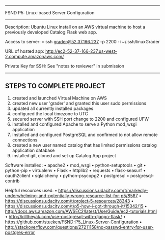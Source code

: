 *****************************************
FSND P5: Linux-based Server Configuration
*****************************************

Description:
Ubuntu Linux install on an AWS virtual machine to host a previously developed Catalog Flask web app. 


Access to server:
• ssh grader@52.37.166.237 -p 2200 -i ~/.ssh/linuxGrader

URL of hosted app:
http://ec2-52-37-166-237.us-west-2.compute.amazonaws.com/

Private Key for SSH:
See "notes to reviewer" in submission


-------------------------
STEPS TO COMPLETE PROJECT
-------------------------

1. created and launched Virtual Machine on AWS
2. created  new user 'grader' and granted this user sudo permissions
3. updated all currently installed packages
4. configured the local timezone to UTC
5. secured server with SSH port change to 2200 and configured UFW
6. installed and configured Apache to serve a Python mod_wsgi application
7. installed and configured PostgreSQL and confirmed to not allow remote connections
8. created a new user named catalog that has limited permissions catalog application database
9. installed git, cloned and set up Catalog App project


Software installed:
• apache2
• mod_wsgi
• python-setuptools
• git
• python-pip
• virtualenv
• Flask
• httplib2
• requests
• flask-seasurf
• oauth2client
• sqlalchemy
• python-psycopg2
• postgresql 
• postgresql-contrib


Helpful resources used:
• https://discussions.udacity.com/t/markedly-underwhelming-and-potentially-wrong-resource-list-for-p5/8587
• https://discussions.udacity.com/t/project-5-resources/28343
• https://discussions.udacity.com/t/p5-how-i-got-through-it/15342/15
• http://docs.aws.amazon.com/AWSEC2/latest/UserGuide/ec2-tutorials.html
• http://killtheyak.com/use-postgresql-with-django-flask/
• https://github.com/stueken/FSND-P5_Linux-Server-Configuration
• http://stackoverflow.com/questions/27211158/no-passwd-entry-for-user-postgres-error
